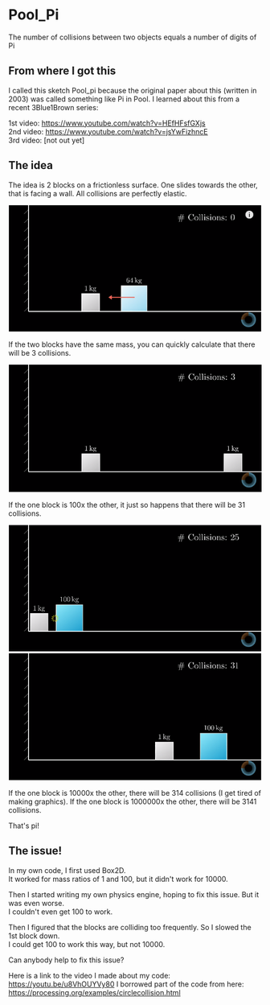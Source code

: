 # Pool_Pi
The number of collisions between two objects equals a number of digits of Pi 

## From where I got this
I called this sketch Pool_pi because the original paper about this (written in 2003) was called something like Pi in Pool. I learned about this from a recent 3Blue1Brown series:

1st video: https://www.youtube.com/watch?v=HEfHFsfGXjs   
2nd video: https://www.youtube.com/watch?v=jsYwFizhncE   
3rd video: [not out yet]

## The idea
The idea is 2 blocks on a frictionless surface. One slides towards the other, that is facing a wall. All collisions are perfectly elastic.

![Graphic0](collision_counting_graphic0.png)

If the two blocks have the same mass, you can quickly calculate that there will be 3 collisions.

![Graphic1](collision_counting_graphic1.png)

If the one block is 100x the other, it just so happens that there will be 31 collisions.

![Graphic2](collision_counting_graphic2.png)
![Graphic3](collision_counting_graphic3.png)

If the one block is 10000x the other, there will be 314 collisions (I get tired of making graphics).
If the one block is 1000000x the other, there will be 3141 collisions.

That's pi!

## The issue!

In my own code, I first used Box2D.  
It worked for mass ratios of 1 and 100, but it didn't work for 10000.

Then I started writing my own physics engine, hoping to fix this issue. But it was even worse.  
I couldn't even get 100 to work.

Then I figured that the blocks are colliding too frequently. So I slowed the 1st block down.  
I could get 100 to work this way, but not 10000.

Can anybody help to fix this issue?



Here is a link to the video I made about my code: https://youtu.be/u8VhOUYVy80
I borrowed part of the code from here: https://processing.org/examples/circlecollision.html
